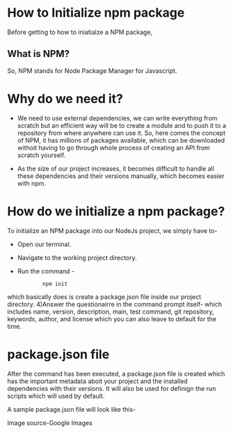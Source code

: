 # How to Initialize npm package
Before getting to how to iniatialze a NPM package,

## What is NPM?
So, NPM stands for Node Package Manager for Javascript.

# Why do we need it?
* We need to use external dependencies, we can write everything from scratch but an efficient way will be to create a module  and to push it to a repository from where anywhere can use it.
So, here comes the concept of NPM, it has millions of packages available, which can be downloaded withoit having to go through whole process of creating an API from scratch yourself.

* As the size of our project increases, it becomes difficult to handle all these dependencies and their versions manually, which becomes easier with npm.

# How do we initialize a npm package?
To initialize an NPM package into our NodeJs project, we simply have to-
* Open our terminal.
* Navigate to the working project directory.
* Run the command - 

              npm init
              
which basically does is create a package.json file inside our project directory.
4)Answer the questionairre in the command prompt itself- which includes name, version, description, main, test command, git repository, keywords, author, and license which you can also leave to default for the time.

# package.json file
After the command has been executed, a package.json file is created which has the important metadata aboit your project and the installed dependencies with their versions.
It will also be used for definign the run scripts which will used by default.

A sample package.json file will look like this-


Image source-Google Images
